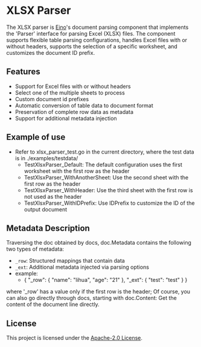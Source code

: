 # XLSX Parser

The XLSX parser is [Eino](https://github.com/cloudwego/eino)'s document parsing component that implements the 'Parser' interface for parsing Excel (XLSX) files. The component supports flexible table parsing configurations, handles Excel files with or without headers, supports the selection of a specific worksheet, and customizes the document ID prefix.

## Features

- Support for Excel files with or without headers
- Select one of the multiple sheets to process
- Custom document id prefixes
- Automatic conversion of table data to document format
- Preservation of complete row data as metadata
- Support for additional metadata injection

## Example of use
- Refer to xlsx_parser_test.go in the current directory, where the test data is in ./examples/testdata/
    - TestXlsxParser_Default: The default configuration uses the first worksheet with the first row as the header
    - TestXlsxParser_WithAnotherSheet: Use the second sheet with the first row as the header
    - TestXlsxParser_WithHeader: Use the third sheet with the first row is not used as the header
    - TestXlsxParser_WithIDPrefix: Use IDPrefix to customize the ID of the output document

## Metadata Description

Traversing the doc obtained by docs, doc.Metadata contains the following two types of metadata:

- `_row`: Structured mappings that contain data
- `_ext`: Additional metadata injected via parsing options
- example:
    - {
      "_row": {
          "name": "lihua",
          "age": "21"
      },
      "_ext": {
          "test": "test"
      }
      }

where '_row' has a value only if the first row is the header; 
Of course, you can also go directly through docs, starting with doc.Content: Get the content of the document line directly.

## License

This project is licensed under the [Apache-2.0 License](LICENSE.txt).